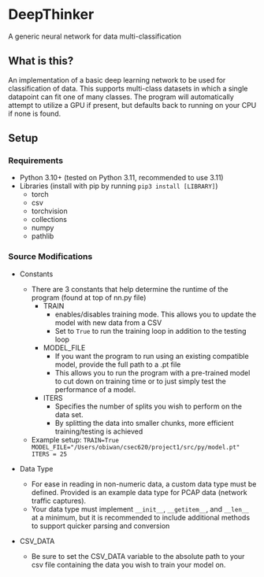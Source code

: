 # DeepThinker 

A generic neural network for data multi-classification

## What is this? 

An implementation of a basic deep learning network to be used for classification of data. This supports multi-class datasets in which a single datapoint can fit one of many classes. The program will automatically attempt to utilize a GPU if present, but defaults back to running on your CPU if none is found. 

## Setup

### Requirements 
- Python 3.10+ (tested on Python 3.11, recommended to use 3.11)
- Libraries (install with pip by running `pip3 install [LIBRARY]`)
	- torch
	- csv
	- torchvision
	- collections
	- numpy
	- pathlib 


### Source Modifications 
- Constants 
	- There are 3 constants that help determine the runtime of the program (found at top of nn.py file)
		- TRAIN
			- enables/disables training mode. This allows you to update the model with new data from a CSV 
			- Set to `True` to run the training loop in addition to the testing loop
		- MODEL_FILE
			- If you want the program to run using an existing compatible model, provide the full path to a .pt file
			- This allows you to run the program with a pre-trained model to cut down on training time or to just simply test the performance of a model. 
		- ITERS
			- Specifies the number of splits you wish to perform on the data set.
			- By splitting the data into smaller chunks, more efficient training/testing is achieved
	- Example setup:
		`TRAIN=True
		 MODEL_FILE="/Users/obiwan/csec620/project1/src/py/model.pt"
		 ITERS = 25` 

- Data Type
	- For ease in reading in non-numeric data, a custom data type must be defined. Provided is an example data type for PCAP data (network traffic captures). 
	- Your data type must implement `__init__`, `__getitem__`, and `__len__` at a minimum, but it is recommended to include additional methods to support quicker parsing and conversion 
- CSV_DATA
	- Be sure to set the CSV_DATA variable to the absolute path to your csv file containing the data you wish to train your model on. 

## 